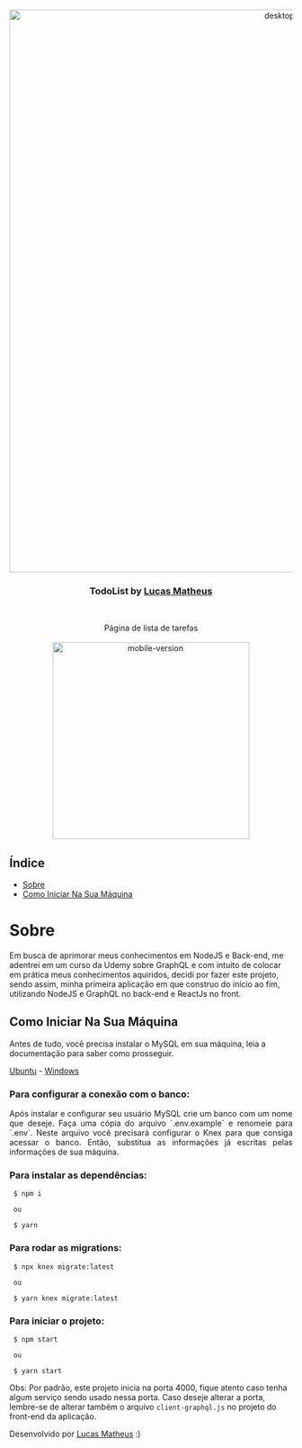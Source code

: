 <br />
<p align="center">
    <img src="https://i.imgur.com/oVZ0sZ4.gif" alt="desktop-version" width="1000">

  <h3 align="center">TodoList by <a href="https://www.linkedin.com/in/lucasmpa/">Lucas Matheus</a></h3>
 <br />
  <p align="center">
     Página de lista de tarefas 
       <br/>
    <br/>
     <img src="https://i.imgur.com/AYMNFfJ.gif" alt="mobile-version" width="350">
  </p>
</p>

## Índice

* [Sobre](#sobre) 
* [Como Iniciar Na Sua Máquina](#como-iniciar-na-sua-máquina) 


# Sobre
Em busca de aprimorar meus conhecimentos em NodeJS e Back-end, me adentrei em um curso da Udemy sobre GraphQL e com intuito de colocar em prática meus conhecimentos aquiridos, decidi por fazer este projeto, sendo assim, minha primeira aplicação em que construo do início ao fim, utilizando NodeJS e GraphQL no back-end e ReactJs no front.

## Como Iniciar Na Sua Máquina

Antes de tudo, você precisa instalar o MySQL em sua máquina, leia a documentação para saber como prosseguir.

<a href="https://www.digitalocean.com/community/tutorials/how-to-install-mysql-on-ubuntu-20-04-pt">Ubuntu</a> - 
<a href="https://www.alura.com.br/artigos/mysql-do-download-e-instalacao-ate-sua-primeira-tabela?gclid=CjwKCAjwxo6IBhBKEiwAXSYBs38dOMMIW8u_A1iOAFfi3AclsQcKBR-ZYEQYRRn_7mOjLdZ2S1QMAhoCb9oQAvD_BwE">Windows</a>



### Para configurar a conexão com o banco:

<p align="justify">
    Após instalar e configurar seu usuário MySQL crie um banco com um nome que deseje. Faça uma cópia do arquivo `.env.example` e renomeie para `.env`. Neste arquivo você precisará configurar o Knex para que consiga acessar o banco. Então, substitua as informações já escritas pelas informações de sua máquina.
</p>


### Para instalar as dependências:

```
 $ npm i
 
 ou
 
 $ yarn
```

### Para rodar as migrations:

```
 $ npx knex migrate:latest
 
 ou
 
 $ yarn knex migrate:latest
```

### Para iniciar o projeto:

```
 $ npm start
 
 ou
 
 $ yarn start
```
Obs: Por padrão, este projeto inicia na porta 4000, fique atento caso tenha algum serviço sendo usado nessa porta. Caso deseje alterar a porta, 
lembre-se de alterar também o arquivo `client-graphql.js` no projeto do front-end da aplicação.


Desenvolvido por  <a href="https://www.linkedin.com/in/lucasmpa/">Lucas Matheus</a> :)
